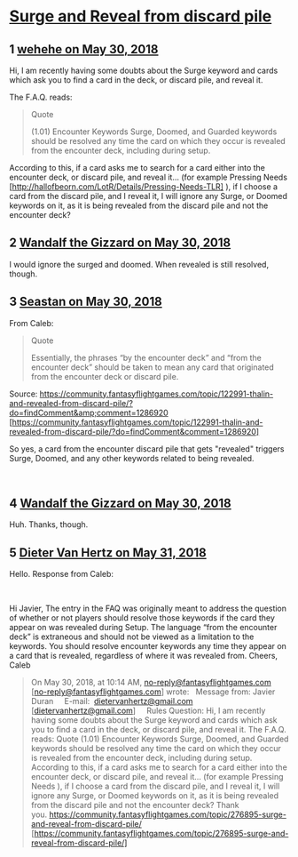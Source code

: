 # [Surge and Reveal from discard pile](https://community.fantasyflightgames.com/topic/276895-surge-and-reveal-from-discard-pile/)

## 1 [wehehe on May 30, 2018](https://community.fantasyflightgames.com/topic/276895-surge-and-reveal-from-discard-pile/?do=findComment&comment=3354227)

Hi, I am recently having some doubts about the Surge keyword and cards which ask you to find a card in the deck, or discard pile, and reveal it.

The F.A.Q. reads:

> Quote
> 
> (1.01) Encounter Keywords
> Surge, Doomed, and Guarded keywords should be resolved any time the card on which they occur is revealed from the encounter deck, including during setup.

According to this, if a card asks me to search for a card either into the encounter deck, or discard pile, and reveal it... (for example Pressing Needs [http://hallofbeorn.com/LotR/Details/Pressing-Needs-TLR] ), if I choose a card from the discard pile, and I reveal it, I will ignore any Surge, or Doomed keywords on it, as it is being revealed from the discard pile and not the encounter deck?

## 2 [Wandalf the Gizzard on May 30, 2018](https://community.fantasyflightgames.com/topic/276895-surge-and-reveal-from-discard-pile/?do=findComment&comment=3354465)

I would ignore the surged and doomed. When revealed is still resolved, though.

## 3 [Seastan on May 30, 2018](https://community.fantasyflightgames.com/topic/276895-surge-and-reveal-from-discard-pile/?do=findComment&comment=3354501)

From Caleb:

> Quote
> 
> Essentially, the phrases “by the encounter deck” and “from the encounter deck” should be taken to mean any card that originated from the encounter deck or discard pile.

Source: https://community.fantasyflightgames.com/topic/122991-thalin-and-revealed-from-discard-pile/?do=findComment&amp;comment=1286920 [https://community.fantasyflightgames.com/topic/122991-thalin-and-revealed-from-discard-pile/?do=findComment&comment=1286920]

So yes, a card from the encounter discard pile that gets "revealed" triggers Surge, Doomed, and any other keywords related to being revealed.

 

## 4 [Wandalf the Gizzard on May 30, 2018](https://community.fantasyflightgames.com/topic/276895-surge-and-reveal-from-discard-pile/?do=findComment&comment=3354658)

Huh. Thanks, though.

## 5 [Dieter Van Hertz on May 31, 2018](https://community.fantasyflightgames.com/topic/276895-surge-and-reveal-from-discard-pile/?do=findComment&comment=3354928)

Hello. Response from Caleb:

 

Hi Javier,
The entry in the FAQ was originally meant to address the question of whether or not players should resolve those keywords if the card they appear on was revealed during Setup. The language “from the encounter deck” is extraneous and should not be viewed as a limitation to the keywords. You should resolve encounter keywords any time they appear on a card that is revealed, regardless of where it was revealed from.
Cheers,
Caleb

> On May 30, 2018, at 10:14 AM, no-reply@fantasyflightgames.com [no-reply@fantasyflightgames.com] wrote:
> 
> Message from:
> Javier Duran
> 
> 
> E-mail:
> dietervanhertz@gmail.com [dietervanhertz@gmail.com]
> 
> 
> Rules Question:
> Hi, I am recently having some doubts about the Surge keyword and cards which ask you to find a card in the deck, or discard pile, and reveal it. The F.A.Q. reads: Quote (1.01) Encounter Keywords Surge, Doomed, and Guarded keywords should be resolved any time the card on which they occur is revealed from the encounter deck, including during setup. According to this, if a card asks me to search for a card either into the encounter deck, or discard pile, and reveal it... (for example Pressing Needs ), if I choose a card from the discard pile, and I reveal it, I will ignore any Surge, or Doomed keywords on it, as it is being revealed from the discard pile and not the encounter deck? Thank you. https://community.fantasyflightgames.com/topic/276895-surge-and-reveal-from-discard-pile/ [https://community.fantasyflightgames.com/topic/276895-surge-and-reveal-from-discard-pile/]
 


